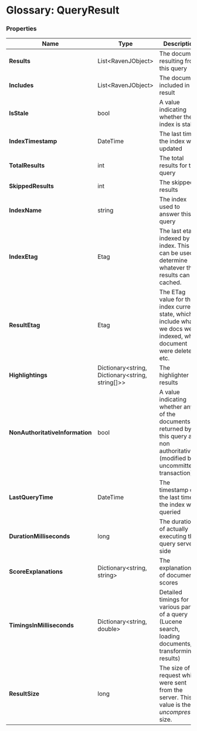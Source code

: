 # Glossary: QueryResult

### Properties

| Name | Type | Description |
| ------------- | ------------- | ----- |
| **Results** | List&lt;RavenJObject&gt; | The document resulting from this query |
| **Includes** | List&lt;RavenJObject&gt; | The document included in the result |
| **IsStale** | bool | A value indicating whether the index is stale |
| **IndexTimestamp** | DateTime | The last time the index was updated |
| **TotalResults** | int | The total results for this query |
| **SkippedResults** | int | The skipped results |
| **IndexName** | string | The index used to answer this query |
| **IndexEtag** | Etag | The last etag indexed by the index. This can be used to determine whatever the results can be cached. |
| **ResultEtag** | Etag |  The ETag value for this index current state, which include what we docs we indexed, what document were deleted, etc. |
| **Highlightings** | Dictionary&lt;string, Dictionary&lt;string, string[]&gt;&gt; | The highlighter results |
| **NonAuthoritativeInformation** | bool | A value indicating whether any of the documents returned by this query are non authoritative (modified by uncommitted transaction). |
| **LastQueryTime** | DateTime | The timestamp of the last time the index was queried |
| **DurationMilliseconds** | long | The duration of actually executing the query server side |
| **ScoreExplanations** | Dictionary&lt;string, string&gt; | The explanations of document scores |
| **TimingsInMilliseconds** |  Dictionary&lt;string, double&gt; | Detailed timings for various parts of a query (Lucene search, loading documents, transforming results) |
| **ResultSize** | long | The size of the request which were sent from the server. This value is the _uncompressed_ size.  |
